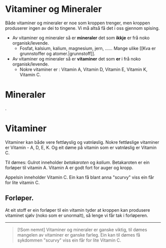 # Vitaminer og Mineraler

Både vitaminer og mineraler er noe som kroppen trenger, men kroppen produserer ingen av dei to tingene. Vi må altså få det i oss gjennom spising.

* Av vitaminer og mineraler så er **mineraler** det som **ikkje** er frå noko organisk/levende.
	* Fosfat, kalsium, kalium, magnesium, jern, …… Mange ulike [[Kva er grunnstoffer og atomer.|grunnstoff]].
* Av vitaminer og mineraler så er **vitaminer** det som **er** i frå noko organisk/levende.
	* Nokre vitaminer er : Vitamin A, Vitamin D, Vitamin E, Vitamin K, Vitamin C.


# Mineraler
.

# Vitaminer

Vitaminer kan både vere fettløyslig og vatnløslig. 
Nokre fettløslige vitaminer er Vitamin - A, D, E, K.
Og eit døme på vitamin som er vatnløslig er Vitamin C.

Til dømes:
Gulrot inneholder *betakaroten* og *kalium*. 
Betakaroten er ein forløper til vitamin A.
Vitamin A er godt fort for auger og kropp.


Appelsin inneholder Vitamin C.
Ein kan få blant anna "scurvy" viss ein får for lite vitamin C.

## Forløper.
At eit stoff er ein forløper til ein vitamin tyder at kroppen kan produsere vitaminet sjølv (noko som er unormalt), så lenge vi får tak i forløperen.


-------

>[!Som nemnt]
>Vitaminer og mineraler er ganske viktig, til dømes mangelen av vitaminer er ganske farleg. Ein kan til dømes få sykdommen "scurvy" viss ein får for lite Vitamin C.

